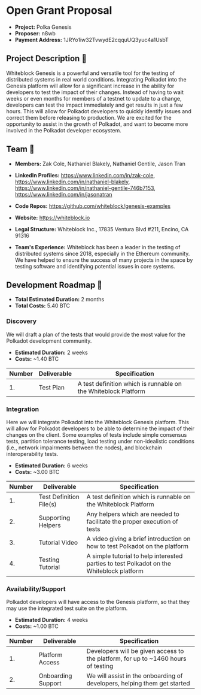 # Open Grant Proposal

* **Project:** Polka Genesis
* **Proposer:** n8wb
* **Payment Address:** 1JRYo1iw32TvwydE2cqquUQ3yuc4a1UsbT

## Project Description :page_facing_up: 
Whiteblock Genesis is a powerful and versatile tool for the testing of distributed systems in real world conditions. Integrating Polkadot into the Genesis platform will allow for a significant increase in the ability for developers to test the impact of their changes. Instead of having to wait weeks or even months for members of a testnet to update to a change, developers can test the impact immediately and get results in just a few hours. This will allow for Polkadot developers to quickly identify issues and correct them before releasing to production. We are excited for the opportunity to assist in the growth of Polkadot, and want to become more involved in the Polkadot developer ecosystem. 

## Team :busts_in_silhouette:

* **Members:** Zak Cole, Nathaniel Blakely, Nathaniel Gentile, Jason Tran
* **LinkedIn Profiles:** https://www.linkedin.com/in/zak-cole, https://www.linkedin.com/in/nathaniel-blakely, https://www.linkedin.com/in/nathaniel-gentile-746b7153, https://www.linkedin.com/in/jasonatran

* **Code Repos:** https://github.com/whiteblock/genesis-examples
* **Website:**	https://whiteblock.io
* **Legal Structure:** Whiteblock Inc., 17835 Ventura Blvd #211, Encino, CA 91316
* **Team's Experience:** 
Whiteblock has been a leader in the testing of distributed systems since 2018, especially in the Ethereum community. We have helped to ensure the success of many projects in the space by testing software and identifying potential issues in core systems. 

## Development Roadmap :nut_and_bolt: 

* **Total Estimated Duration:** 2 months
* **Total Costs:** 5.40 BTC

### Discovery
We will draft a plan of the tests that would provide the most value for the Polkadot development community.

* **Estimated Duration:** 2 weeks
* **Costs:** \~1.40 BTC

| Number | Deliverable | Specification | 
| ------------- | ------------- | ------------- |
| 1. | Test Plan | A test definition which is runnable on the Whiteblock Platform |  


### Integration

Here we will integrate Polkadot into the Whiteblock Genesis platform. This will allow for Polkadot developers to be able to determine the impact of their changes on the client. Some examples of tests include simple consensus tests, partition tolerance testing, load testing under non-idealistic conditions (i.e., network impairments between the nodes), and blockchain interoperability tests. 

* **Estimated Duration:** 6 weeks
* **Costs:** \~3.00 BTC

| Number | Deliverable | Specification | 
| ------------- | ------------- | ------------- |
| 1. | Test Definition File(s) | A test definition which is runnable on the Whiteblock Platform |
| 2. | Supporting Helpers | Any helpers which are needed to facilitate the proper execution of tests |
| 3. | Tutorial Video | A video giving a brief introduction on how to test Polkadot on the platform |
| 4. | Testing Tutorial | A simple tutorial to help interested parties to test Polkadot on the Whiteblock platform |

### Availability/Support
Polkadot developers will have access to the Genesis platform, so that they may use the integrated test suite on the platform. 

* **Estimated Duration:** 4 weeks
* **Costs:** \~1.00 BTC

| Number | Deliverable | Specification | 
| ------------- | ------------- | ------------- |
| 1. | Platform Access | Developers will be given access to the platform, for up to \~1460 hours of testing |
| 2. | Onboarding Support | We will assist in the onboarding of developers, helping them get started |
